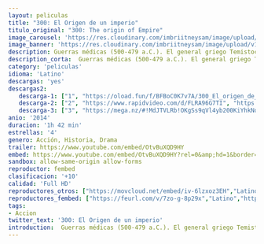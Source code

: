 ```yaml
---
layout: peliculas
title: "300: El Origen de un imperio"
titulo_original: "300: The origin of Empire"
image_carousel: 'https://res.cloudinary.com/imbriitneysam/image/upload/v1546629725/300-origen-poster-min.jpg'
image_banner: 'https://res.cloudinary.com/imbriitneysam/image/upload/v1546629730/300-origen-banner-min.jpg'
description: Guerras médicas (500-479 a.C.). El general griego Temistocles lucha por conseguir la unidad de las polis griegas. Él dirige las tropas griegas que se enfrentan con el ejército persa, liderado por Xerxes y Artemisa, para impedir la invasión del país. Spin-off de la película/cómic 300, basado en la novela gráfica Xerxes, de Frank Miller.
description_corta:  Guerras médicas (500-479 a.C.). El general griego Temistocles lucha por conseguir la unidad de las polis griegas. Él dirige las tropas griegas que se enfrentan con el ejército persa, liderado por Xerxes y Artemisa, para impedir la invasión del..
category: 'peliculas'
idioma: 'Latino'
descargas: 'yes'
descargas2:
   descarga-1: ["1", "https://oload.fun/f/BFBoC0K7v7A/300_El_origen_de_un_imperio_%282013%29.mp4", "https://www.google.com/s2/favicons?domain=openload.co","OpenLoad","https://res.cloudinary.com/imbriitneysam/image/upload/v1541473684/mexico.png", "Latino", "Full HD"]
   descarga-2: ["2", "https://www.rapidvideo.com/d/FLRA96G7TI", "https://www.google.com/s2/favicons?domain=www.rapidvideo.com","RapidVideo","https://res.cloudinary.com/imbriitneysam/image/upload/v1541473684/mexico.png", "Latino", "Full HD"]
   descarga-3: ["3", "https://mega.nz/#!MdJTVLRb!OKgSs9qVl4yb200KiYhkNqo2SIdYTOiJX8t-tnAVP_w", "https://www.google.com/s2/favicons?domain=mega.nz","Mega","https://res.cloudinary.com/imbriitneysam/image/upload/v1541473684/mexico.png", "Latino", "Full HD"]
anio: '2014'
duracion: '1h 42 min'
estrellas: '4'
genero: Acción, Historia, Drama
trailer: https://www.youtube.com/embed/OtvBuXQD9HY
embed: https://www.youtube.com/embed/OtvBuXQD9HY?rel=0&amp;hd=1&border=0&wmode=opaque&enablejsapi=1&modestbranding=1&controls=1&showinfo=1
sandbox: allow-same-origin allow-forms
reproductor: fembed
clasificacion: '+10'
calidad: 'Full HD'
reproductores_otros: ["https://movcloud.net/embed/iv-6lzxoz3EH","Latino","https://mstream.press/nhshunizgc2o","Latino","https://mstream.press/uqpqk9qa2zmj","Latino"]
reproductores_fembed: ["https://feurl.com/v/7zo-g-8p29x","Latino","https://feurl.com/v/7yow0m31px9","Latino"]
tags:
- Accion
twitter_text: '300: El Origen de un imperio'
introduction:  Guerras médicas (500-479 a.C.). El general griego Temistocles lucha por conseguir la unidad de las polis griegas. Él dirige las tropas griegas que se enfrentan con el ejército persa, liderado por Xerxes y Artemisa, para impedir la invasión del..
---
```













